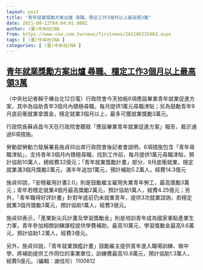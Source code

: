 ```yaml
---
layout: post
title: "青年就業獎勵方案出爐 尋職、穩定工作3個月以上最高領3萬"
date: 2021-08-12T04:04:01.000Z
author: (臺)中央社CNA
from: https://www.cna.com.tw/news/firstnews/202108125003.aspx
tags: [ (臺)中央社CNA ]
categories: [ (臺)中央社CNA ]
---
```

<!--1628741041000-->
[青年就業獎勵方案出爐 尋職、穩定工作3個月以上最高領3萬](https://www.cna.com.tw/news/firstnews/202108125003.aspx)
------

<div>
<div></div><div class="paragraph"><p>（中央社記者賴于榛台北12日電）行政院會今天拍板6項應屆畢業青年就業促進方案，其中為協助青年3個月內積極尋職，每月提供1萬元尋職津貼；另為鼓勵青年9月底前衝就業拿獎金，穩定就業3個月以上，最多可獲就業獎勵3萬元。</p><p>行政院長蘇貞昌今天在行政院會聽取「應屆畢業青年就業促進方案」報告，裁示通過6項措施。</p><p>勞動部勞動力發展署長施貞仰出席行政院會後記者會說明，6項措施包含「青年尋職津貼」，支持青年3個月內積極尋職，找到工作前，每月提供1萬元尋職津貼，預計協助10萬人，總經費32億元；「青年就業獎勵計畫」部分，9月底衝就業，穩定就業滿3個月獎勵2萬元，滿半年追加1萬元，預計補助5.2萬人，經費14.3億元</p><p>施貞仰說，「安穩雇用計畫2.0」則是鼓勵雇主雇用失業青年勞工，最高獎勵3萬元；青年若穩定就業4個月最高獎勵2萬元，預計協助1萬人，經費4.25億元；另外，「青年職得好評計畫」針對年底前仍未就業青年，提供3次就業諮詢，若穩定就業3個月獎勵3萬元，預計協助1萬人，經費3億元。</p><p>施貞仰表示，「產業新尖兵計畫及學習獎勵金」則是培訓青年成為國家重點產業生力軍，青年參加相關訓練課程提供學費補助，最高10萬元，學習獎勵金最高9.6萬元，預計協助1.2萬人，經費3億元。</p><p>另外，施貞仰說，「青年就業旗艦計畫」鼓勵雇主提供青年進入職場訓練、做中學，將補助提供工作岡位的事業單位，訓練費最高10.8萬元，預計協助1.3萬人，經費5億元。（編輯：謝佳珍）1100812</p></div>
</div>
